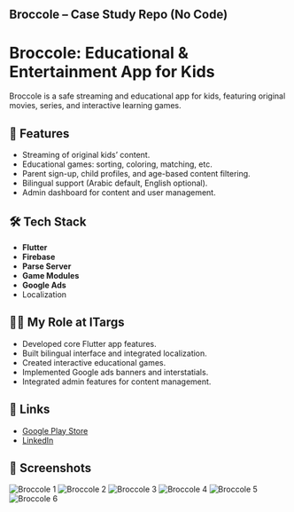 ## **Broccole** – Case Study Repo (No Code)

# Broccole: Educational & Entertainment App for Kids

Broccole is a safe streaming and educational app for kids, featuring original movies, series, and interactive learning games.

## 🚀 Features
- Streaming of original kids’ content.
- Educational games: sorting, coloring, matching, etc.
- Parent sign-up, child profiles, and age-based content filtering.
- Bilingual support (Arabic default, English optional).
- Admin dashboard for content and user management.

## 🛠 Tech Stack
- **Flutter**
- **Firebase**
- **Parse Server**
- **Game Modules**
- **Google Ads**
- Localization

## 👨‍💻 My Role at ITargs
- Developed core Flutter app features.
- Built bilingual interface and integrated localization.
- Created interactive educational games.
- Implemented Google ads banners and interstatials.
- Integrated admin features for content management.

## 📎 Links
- [Google Play Store](https://play.google.com/store/apps/details?id=com.itargs.broccole.user)
- [LinkedIn](https://linkedin.com/in/ahmed-elsayed-36880821a)

## 📱 Screenshots
![Broccole 1](https://github.com/user-attachments/assets/15278565-2802-4146-aadf-e95f00e20c48)
![Broccole 2](https://github.com/user-attachments/assets/1dca3a93-14ee-42f2-84dd-6980ad011490)
![Broccole 3](https://github.com/user-attachments/assets/2db81f12-e29f-404f-baae-a36638ff28ec)
![Broccole 4](https://github.com/user-attachments/assets/1a4e1e32-8410-493d-b211-be57eb0d7cf2)
![Broccole 5](https://github.com/user-attachments/assets/ab4d3846-9353-42cd-813f-dffc2d7cf525)
![Broccole 6](https://github.com/user-attachments/assets/5f5836cb-0529-4cf5-813e-96c35889d388)
